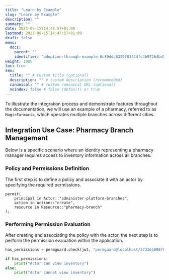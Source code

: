 ```yaml
---
title: "Learn by Example"
slug: "Learn by Example"
description: ""
summary: ""
date: 2023-08-15T14:47:57+01:00
lastmod: 2023-08-15T14:47:57+01:00
draft: false
menu:
  docs:
    parent: ""
    identifier: "adoption-through-example-8c89ddc8339f83444fc4b97264bd5c45"
weight: 1005
toc: true
seo:
  title: "" # custom title (optional)
  description: "" # custom description (recommended)
  canonical: "" # custom canonical URL (optional)
  noindex: false # false (default) or true
---
```

To illustrate the integration process and demonstrate features throughout the documentation, we will use an example of a pharmacy, referred to as `MagicFarmacia`, which operates multiple branches across different cities.

## Integration Use Case: Pharmacy Branch Management

Below is a specific scenario where an identity representing a pharmacy manager requires access to inventory information across all branches.

### Policy and Permissions Definition

The first step is to define a policy and associate it with an actor by specifying the required permissions.

```cedar  {title="magicfarmacia.cedar"}
permit(
    principal in Actor::"administer-platform-branches",
    action in Action::"create",
    resource in Resource::"pharmacy-branch"
);
```

### Performing Permission Evaluation

After creating and associating the policy with the actor, the next step is to perform the permission evaluation within the application.

```python  {title="app.py"}
has_permissions = permguard.check(jwt, "permguard@localhost/273165098782/identities/keycloak/users/john.smith", "magicfarmacia", "inventory", "view")

if has_permissions:
    print("Actor can view inventory")
else:
    print("Actor cannot view inventory")
```
